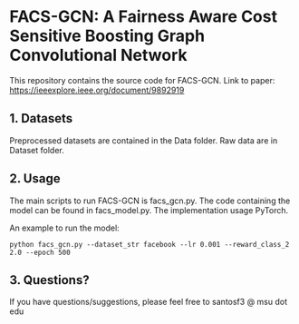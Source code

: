 # FACS-GCN: A Fairness Aware Cost Sensitive Boosting Graph Convolutional Network

This repository contains the source code for FACS-GCN. Link to paper: https://ieeexplore.ieee.org/document/9892919

## 1. Datasets

Preprocessed datasets are contained in the Data folder. Raw data are in Dataset folder.

## 2. Usage

The main scripts to run FACS-GCN is facs_gcn.py. The code containing the model can be found in facs_model.py. The implementation usage PyTorch. 

An example to run the model:

`python facs_gcn.py --dataset_str facebook --lr 0.001 --reward_class_2 2.0 --epoch 500
`
## 3. Questions?
If you have questions/suggestions, please feel free to santosf3 @ msu dot edu
